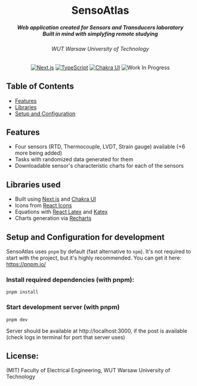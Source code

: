 <div align="center">

<h1>SensoAtlas</h1>
<h5>
Web application created for Sensors and Transducers laboratory <br />
Built in mind with simplyfing remote studying
</h5>
<h6>WUT Warsaw University of Technology</h6>

[![Next.js](https://img.shields.io/badge/Next.js-black?style=for-the-badge&logo=nextdotjs)](https://nextjs.org/)
[![TypeScript](https://img.shields.io/badge/typescript-blue?style=for-the-badge&logo=typescript&logoColor=white)](https://typescriptlang.org)
[![Chakra UI](https://img.shields.io/badge/chakra%20ui-319795?style=for-the-badge&logo=chakraui&logoColor=white)](https://chakra-ui.com)
![Work In Progress](https://img.shields.io/badge/Work%20In%20Progress-orange?style=for-the-badge)

</div>

## Table of Contents

- [Features](#features)
- [Libraries](#libraries)
- [Setup and Configuration](#setup-configuration)

## Features<a name="features"></a>

- Four sensors (RTD, Thermocouple, LVDT, Strain gauge) available (+6 more being added)
- Tasks with randomized data generated for them
- Downloadable sensor's characteristic charts for each of the sensors

## Libraries used<a name="libraries"></a>

- Built using [Next.js](https://nextjs.org) and [Chakra UI](https://chakra-ui.com)
- Icons from [React Icons](https://react-icons.github.io/react-icons/)
- Equations with [React Latex](https://github.com/zzish/react-latex) and [Katex](https://katex.org/)
- Charts generation via [Recharts](https://recharts.org)

## Setup and Configuration for development<a name="setup-configuration">

SensoAtlas uses `pnpm` by default (fast alternative to `npm`). It's not required
to start with the project, but it's highly recommended. You can get it here:
https://pnpm.io/

### Install required dependencies (with pnpm):
```shell
pnpm install
```

### Start development server (with pnpm)
```shell
pnpm dev
```
Server should be available at http://localhost:3000, if the post is available (check logs in terminal for port that server uses)


## License:

(MIT) Faculty of Electrical Engineering, WUT Warsaw University of Technology